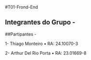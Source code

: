 #T01-Frond-End

## Integrantes do Grupo -


##Partipantes - 

1- Thiago Monteiro 
    • RA: 24.10070-3

2- Arthur Del Rio Porta 
    • RA:  23.01669-8
